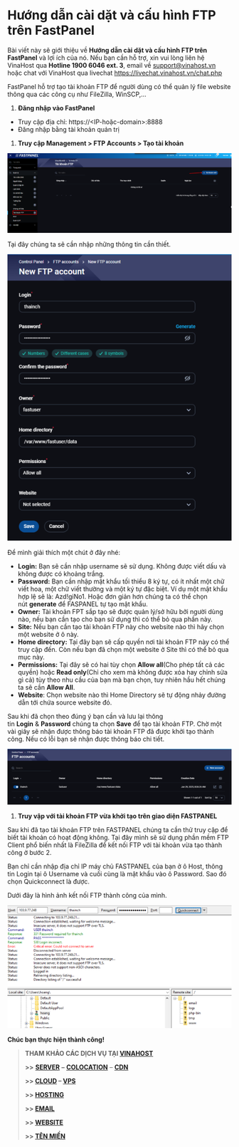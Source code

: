 ﻿# Hướng dẫn cài dặt và cấu hình FTP trên FastPanel

Bài viết này sẽ giới thiệu về **Hướng dẫn cài dặt và cấu hình FTP trên FastPanel** và lợi ích của nó. Nếu bạn cần hỗ trợ, xin vui lòng liên hệ VinaHost qua **Hotline 1900 6046 ext. 3**, email về [support@vinahost.vn](mailto:support@vinahost.vn) hoặc chat với VinaHost qua livechat <https://livechat.vinahost.vn/chat.php>

FastPanel hỗ trợ tạo tài khoản FTP để người dùng có thể quản lý file website thông qua các công cụ như FileZilla, WinSCP,...

1. **Đăng nhập vào FastPanel**
- Truy cập địa chỉ: https://<IP-hoặc-domain>:8888
- Đăng nhập bằng tài khoản quản trị
1. **Truy cập Management > FTP Accounts >  Tạo tài khoản**

![](attachments/Aspose.Words.42fe9c64-5a68-4475-bbd3-06fb949d4f39.001.png)

Tại đây chúng ta sẽ cần nhập những thông tin cần thiết.

![](attachments/Aspose.Words.42fe9c64-5a68-4475-bbd3-06fb949d4f39.002.png)

Để mình giải thích một chút ở đây nhé:

- **Login:** Bạn sẽ cần nhập username sẽ sử dụng. Không được viết dấu và không được có khoảng trắng.
- **Password:** Bạn cần nhập mật khẩu tối thiểu 8 ký tự, có ít nhất một chữ viết hoa, một chữ viết thường và một ký tự đặc biệt. Ví dụ một mật khẩu hợp lệ sẽ là: Azd!giNo1. Hoặc đơn giản hơn chúng ta có thể chọn nút **generate** để FASPANEL tự tạo mật khẩu.
- **Owner:** Tài khoản FPT sắp tạo sẽ được quản lý/sở hữu bởi người dùng nào, nếu bạn cần tạo cho bạn sử dụng thì có thể bỏ qua phần này.
- **Site:** Nếu bạn cần tạo tài khoản FTP này cho website nào thì hãy chọn một website ở ô này.
- **Home directory:** Tại đây bạn sẽ cấp quyền nơi tài khoản FTP này có thể truy cập đến. Còn nếu bạn đã chọn một website ở Site thì có thể bỏ qua mục này.
- **Permissions:** Tại đây sẽ có hai tùy chọn **Allow all**(Cho phép tất cả các quyền) hoặc **Read only**(Chỉ cho xem mà không được xóa hay chỉnh sửa gì cả) tùy theo nhu cầu của bạn mà bạn chọn, tuy nhiên hầu hết chúng ta sẽ cần **Allow All**.
- **Website**: Chọn website nào thì Home Directory sẽ tự động nhảy đường dẫn tới chứa source website đó.

Sau khi đã chọn theo đúng ý bạn cần và lưu lại thông tin **Login** & **Password** chúng ta chọn **Save** để tạo tài khoản FTP. Chờ một vài giây sẽ nhận được thông báo tài khoản FTP đã được khởi tạo thành công. Nếu có lỗi bạn sẽ nhận được thông báo chi tiết.

![](attachments/Aspose.Words.42fe9c64-5a68-4475-bbd3-06fb949d4f39.003.png)

1. **Truy vập với tài khoản FTP vừa khởi tạo trên giao diện FASTPANEL**

Sau khi đã tạo tài khoản FTP trên FASTPANEL chúng ta cần thử truy cập để biết tài khoản có hoạt động không. Tại đây mình sẽ sử dụng phần mềm FTP Client phổ biến nhất là FileZilla để kết nối FTP với tài khoản vừa tạo thành công ở bước 2.

Bạn chỉ cần nhập địa chỉ IP máy chủ FASTPANEL của bạn ở ô Host, thông tin Login tại ô Username và cuối cùng là mật khẩu vào ô Password. Sao đó chọn Quickconnect là được.

Dưới đây là hình ảnh kết nối FTP thành công của mình.

![](attachments/Aspose.Words.42fe9c64-5a68-4475-bbd3-06fb949d4f39.004.png)

**Chúc bạn thực hiện thành công!**

> **THAM KHẢO CÁC DỊCH VỤ TẠI [VINAHOST](https://vinahost.vn/)**
>
> **>>** **[SERVER](https://vinahost.vn/thue-may-chu-rieng/)** **–** **[COLOCATION](https://vinahost.vn/colocation.html)** – **[CDN](https://vinahost.vn/dich-vu-cdn-chuyen-nghiep)**
>
> **>> [CLOUD](https://vinahost.vn/cloud-server-gia-re/) – [VPS](https://vinahost.vn/vps-ssd-chuyen-nghiep/)**
>
> **>> [HOSTING](https://vinahost.vn/wordpress-hosting)**
>
> **>> [EMAIL](https://vinahost.vn/email-hosting)**
>
> **>> [WEBSITE](http://vinawebsite.vn/)**
>
> **>> [TÊN MIỀN](https://vinahost.vn/ten-mien-gia-re/)**
